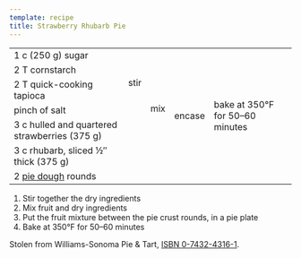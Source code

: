 ```yaml
---
template: recipe
title: Strawberry Rhubarb Pie
---
```

<table>
<tr>
  <td>1 c (250 g) sugar</td>
  <td rowspan="4">stir</td>
  <td rowspan="6">mix</td>
  <td rowspan="7">encase</td>
  <td rowspan="7">bake at 350&deg;F for 50&ndash;60 minutes</td>
</tr>
<tr>
  <td>2 T cornstarch</td>
</tr>
<tr>
  <td>2 T quick-cooking tapioca</td>
</tr>
<tr>
  <td>pinch of salt</td>
</tr>
<tr>
  <td>3 c hulled and quartered strawberries (375 g)</td>
  <td rowspan="2" class="righthide">&nbsp;</td>
</tr>
<tr>
  <td>3 c rhubarb, sliced &frac12;&Prime; thick (375 g)</td>
</tr>
<tr>
  <td>2 <a href="../pieCrust">pie dough</a> rounds</td>
  <td colspan="2" class="righthide">&nbsp;</td>
</tr>
</table>

1. Stir together the dry ingredients
2. Mix fruit and dry ingredients
3. Put the fruit mixture between the pie crust rounds, in a pie plate
4. Bake at 350&deg;F for 50&ndash;60 minutes

<p class="confession">Stolen from Williams-Sonoma Pie & Tart, <a href="https://www.goodreads.com/book/show/152793.Pie_Tart?from_search=true">ISBN 0-7432-4316-1</a>.</p>
